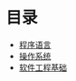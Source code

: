 # 目录

* [程序语言](Others/ruankao/程序语言.md)
* [操作系统](Others/ruankao/操作系统.md)
* [软件工程基础](Others/ruankao/软件工程基础.md)
